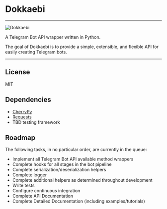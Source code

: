 # Dokkaebi

----

![Dokkaebi](https://upload.wikimedia.org/wikipedia/commons/thumb/9/97/%EC%82%B0%EC%88%98%EA%B7%80%EB%AC%B8%EC%A0%84.jpg/330px-%EC%82%B0%EC%88%98%EA%B7%80%EB%AC%B8%EC%A0%84.jpg)

A Telegram Bot API wrapper written in Python.

The goal of Dokkaebi is to provide a simple, extensible, and flexible API for easily creating Telegram bots. 

----

## License

MIT

## Dependencies

- [CherryPy](https://cherrypy.org)
- [Requests](https://2.python-requests.org/en/master/)
- TBD testing framework

## Roadmap

The following tasks, in no particular order, are currently in the queue:

- Implement all Telegram Bot API available method wrappers
- Complete hooks for all stages in the bot pipeline
- Complete serialization/deserialization helpers
- Complete logger
- Complete additional helpers as determined throughout development
- Write tests
- Configure continuous integration
- Complete API Documentation
- Complete Detailed Documentation (including examples/tutorials)